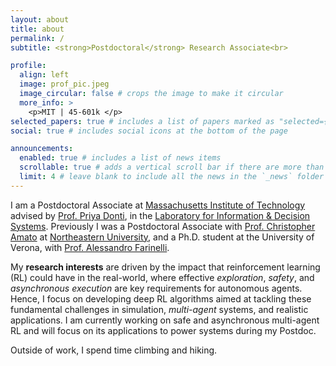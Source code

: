 ```yaml
---
layout: about
title: about
permalink: /
subtitle: <strong>Postdoctoral</strong> Research Associate<br>

profile:
  align: left
  image: prof_pic.jpeg
  image_circular: false # crops the image to make it circular
  more_info: >
    <p>MIT | 45-601k </p>
selected_papers: true # includes a list of papers marked as "selected={true}"
social: true # includes social icons at the bottom of the page

announcements:
  enabled: true # includes a list of news items
  scrollable: true # adds a vertical scroll bar if there are more than 3 news items
  limit: 4 # leave blank to include all the news in the `_news` folder
---
```


I am a Postdoctoral Associate at <a href="https://www.mit.edu">Massachusetts Institute of Technology</a> advised by <a href="https://priyadonti.com/">Prof. Priya Donti</a>, in the <a href="https://lids.mit.edu">Laboratory for Information & Decision Systems</a>. Previously I was a Postdoctoral Associate with <a href="https://www.khoury.northeastern.edu/people/chris-amato/">Prof. Christopher Amato</a> at <a href="https://www.northeastern.edu">Northeastern University</a>, and a Ph.D. student at the University of Verona, with <a href="http://profs.sci.univr.it/~farinelli">Prof. Alessandro Farinelli</a>.

My <strong>research interests</strong> are driven by the impact that reinforcement learning (RL) could have in the real-world, where effective <em>exploration</em>, <em>safety</em>, and <em>asynchronous execution</em> are key requirements for autonomous agents. Hence, I focus on developing deep RL algorithms aimed at tackling these fundamental challenges in simulation, <em>multi-agent</em> systems, and realistic applications. I am currently working on safe and asynchronous multi-agent RL and will focus on its applications to power systems during my Postdoc. 

Outside of work, I spend time climbing and hiking.